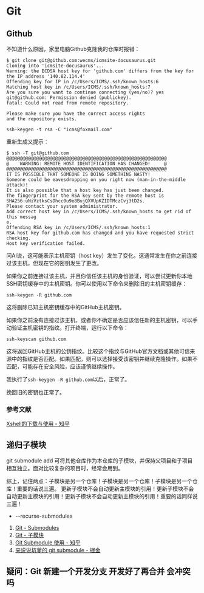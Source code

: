 # Git

## Github

不知道什么原因，家里电脑Github克隆我的仓库时报错：

```
$ git clone git@github.com:wecms/icmsite-docusaurus.git
Cloning into 'icmsite-docusaurus'...
Warning: the ECDSA host key for 'github.com' differs from the key for the IP address '140.82.114.4'
Offending key for IP in /c/Users/ICMS/.ssh/known_hosts:6
Matching host key in /c/Users/ICMS/.ssh/known_hosts:7
Are you sure you want to continue connecting (yes/no)? yes
git@github.com: Permission denied (publickey).
fatal: Could not read from remote repository.

Please make sure you have the correct access rights
and the repository exists.
```

```
ssh-keygen -t rsa -C "icms@foxmail.com"
```

重新生成又提示：

```
$ ssh -T git@github.com
@@@@@@@@@@@@@@@@@@@@@@@@@@@@@@@@@@@@@@@@@@@@@@@@@@@@@@@@@@@
@    WARNING: REMOTE HOST IDENTIFICATION HAS CHANGED!     @
@@@@@@@@@@@@@@@@@@@@@@@@@@@@@@@@@@@@@@@@@@@@@@@@@@@@@@@@@@@
IT IS POSSIBLE THAT SOMEONE IS DOING SOMETHING NASTY!
Someone could be eavesdropping on you right now (man-in-the-middle attack)!
It is also possible that a host key has just been changed.
The fingerprint for the RSA key sent by the remote host is
SHA256:uNiVztksCsDhcc0u9e8BujQXVUpKZIDTMczCvj3tD2s.
Please contact your system administrator.
Add correct host key in /c/Users/ICMS/.ssh/known_hosts to get rid of this messag                                                                                                                                                                                               e.
Offending RSA key in /c/Users/ICMS/.ssh/known_hosts:1
RSA host key for github.com has changed and you have requested strict checking.
Host key verification failed.
```

问AI说，这可能表示主机密钥（host key）发生了变化。这通常发生在你之前连接过该主机，但现在它的密钥发生了更改。

如果你之前连接过该主机，并且你信任该主机的身份验证，可以尝试更新你本地SSH密钥缓存中的主机密钥。你可以使用以下命令来删除旧的主机密钥缓存：

```
ssh-keygen -R github.com
```

这将删除已知主机密钥缓存中的GitHub主机密钥。

如果你之前没有连接过该主机，或者你不确定是否应该信任新的主机密钥，可以手动验证主机密钥的指纹。打开终端，运行以下命令：

```
ssh-keyscan github.com
```

这将返回GitHub主机的公钥指纹。比较这个指纹与GitHub官方文档或其他可信来源中的指纹是否匹配。如果匹配，则可以选择接受该密钥并继续克隆操作。如果不匹配，可能存在安全风险，应该谨慎继续操作。

我执行了`ssh-keygen -R github.com`以后，正常了。

挽回旧的密钥也正常了。

### 参考文献

[Xshell的下载与使用 - 知乎](https://zhuanlan.zhihu.com/p/196664911)

## 递归子模块

git submodule add 可将其他仓库作为本仓库的子模块，并保持父项目和子项目相互独立。面对比较复杂的项目时，经常会用到。

综上，记住两点：子模块是另一个仓库！子模块是另一个仓库！子模块是另一个仓库！重要的话说三遍。 更新子模块不会自动更新主模块的引用！更新子模块不会自动更新主模块的引用！更新子模块不会自动更新主模块的引用！重要的话同样说三遍！


- --recurse-submodules

1. [Git - Submodules](https://git-scm.com/book/en/v2/Git-Tools-Submodules)
2. [Git - 子模块](https://git-scm.com/book/zh/v2/Git-%E5%B7%A5%E5%85%B7-%E5%AD%90%E6%A8%A1%E5%9D%97)
3. [Git Submodule 使用 - 知乎](https://zhuanlan.zhihu.com/p/374662328)
4. [来说说坑爹的 git submodule - 掘金](https://juejin.cn/post/6844903920645455879)

## 疑问：Git 新建一个开发分支 开发好了再合并 会冲突吗
